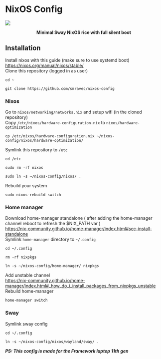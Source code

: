 # NixOS Config

<img src=preview.png/>

<p align=center> <b>Minimal Sway NixOS rice with full silent boot</b> </p>

## Installation
Install nixos with this guide (make sure to use systemd boot) <br/>
https://nixos.org/manual/nixos/stable/ <br/>
Clone this repository (logged in as user) <br/>
```
cd ~
```
```
git clone https://github.com/smravec/nixos-config
```
### Nixos
Go to ``nixos/networking/networks.nix`` and setup wifi (in the cloned repository) <br/>
Copy ``/etc/nixos/hardware-configuration.nix`` to ``nixos/hardware-optimization``
```
cp /etc/nixos/hardware-configuration.nix ~/nixos-config/nixos/hardware-optimization/
```
Symlink this repository to ``/etc`` <br/>
```
cd /etc
```
```
sudo rm -rf nixos
```
```
sudo ln -s ~/nixos-config/nixos/ .
```
Rebuild your system
```
sudo nixos-rebuild switch
```
### Home manager
Download home-manager standalone ( after adding the home-manager channel reboot to refresh the $NIX_PATH var ) <br/>
https://nix-community.github.io/home-manager/index.html#sec-install-standalone <br/>
Symlink ``home-manager`` directory to ``~/.config`` <br/>
```
cd ~/.config
```
```
rm -rf nixpkgs
```
```
ln -s ~/nixos-config/home-manager/ nixpkgs
```
Add unstable channel <br/>
https://nix-community.github.io/home-manager/index.html#_how_do_i_install_packages_from_nixpkgs_unstable <br/>
Rebuild home-manager
```
home-manager switch
```
### Sway
Symlink sway config <br/>
```
cd ~/.config
```
```
ln -s ~/nixos-config/nixos/wayland/sway/ .
```
***PS: This config is made for the Framework laptop 11th gen***
